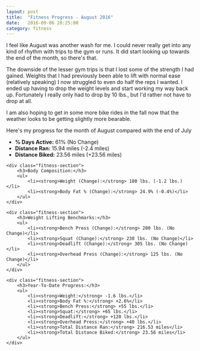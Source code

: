 ```yaml
---
layout: post
title:  "Fitness Progress - August 2016"
date:   2016-09-06 20:25:00
category: fitness
---
```


I feel like August was another wash for me.  I could never really get into any kind of rhythm with trips to the gym or runs.  It did start looking up towards the end of the month, so there's that.

The downside of the lesser gym trips is that I lost some of the strength I had gained.  Weights that I had previously been able to lift with normal ease (relatively speaking) I now struggled to even do half the reps I wanted.  I ended up having to drop the weight levels and start working my way back up.  Fortunately I really only had to drop by 10 lbs., but I'd rather not have to drop at all.

I am also hoping to get in some more bike rides in the fall now that the weather looks to be getting slightly more bearable.

Here's my progress for the month of August compared with the end of July

<div class="fitness-progress">
    <div class="fitness-section">
        <ul>
            <li><strong>% Days Active:</strong> 61% (No Change)</li>
            <li><strong>Distance Ran:</strong> 15.94 miles (-2.4 miles)</li>
            <li><strong>Distance Biked:</strong> 23.56 miles (+23.56 miles)</li>
        </ul>
    </div>

    <div class="fitness-section">
        <h3>Body Composition:</h3>
        <ul>
            <li><strong>Weight (Change):</strong> 180 lbs. (-1.2 lbs.)</li>
            <li><strong>Body Fat % (Change):</strong> 24.9% (-0.4%)</li>
        </ul>
    </div>

    <div class="fitness-section">
        <h3>Weight Lifting Benchmarks:</h3>
        <ul>
            <li><strong>Bench Press (Change):</strong> 200 lbs. (No Change)</li>
            <li><strong>Squat (Change):</strong> 230 lbs. (No Change)</li>
            <li><strong>Deadlift (Change):</strong> 305 lbs. (No Change)</li>
            <li><strong>Overhead Press (Change):</strong> 125 lbs. (No Change)</li>
        </ul>
    </div>

    <div class="fitness-section">
        <h3>Year-To-Date Progress:</h3>
        <ul>
            <li><strong>Weight:</strong> -1.6 lbs.</li>
            <li><strong>Body Fat %:</strong> +2.6%</li>
            <li><strong>Bench Press:</strong> +55 lbs.</li>
            <li><strong>Squat:</strong> +65 lbs.</li>
            <li><strong>Deadlift:</strong> +120 lbs.</li>
            <li><strong>Overhead Press:</strong> +40 lbs.</li>
            <li><strong>Total Distance Ran:</strong> 216.53 miles</li>
            <li><strong>Total Distance Biked:</strong> 23.56 miles</li>
        </ul>
    </div>
</div>